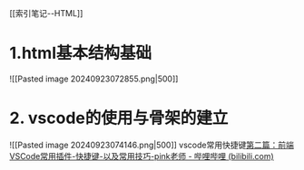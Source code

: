 [[索引笔记--HTML]]
# 1.html基本结构基础

![[Pasted image 20240923072855.png|500]]
# 2. vscode的使用与骨架的建立
![[Pasted image 20240923074146.png|500]]
vscode常用快捷键[第二篇：前端VSCode常用插件-快捷键-以及常用技巧-pink老师 - 哔哩哔哩 (bilibili.com)](https://www.bilibili.com/read/cv9699783/)
